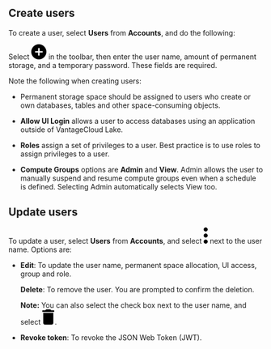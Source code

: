 
## Create users


To create a user, select **Users** from **Accounts**, and do the following:

Select !["](Images/ebt1659745488877.svg) in the toolbar, then enter the user name, amount of permanent storage, and a temporary password. These fields are required.

Note the following when creating users:

-   Permanent storage space should be assigned to users who create or own databases, tables and other space-consuming objects.

-   **Allow UI Login** allows a user to access databases using an application outside of VantageCloud Lake.

-   **Roles** assign a set of privileges to a user. Best practice is to use roles to assign privileges to a user.

-   **Compute Groups** options are **Admin** and **View**. Admin allows the user to manually suspend and resume compute groups even when a schedule is defined. Selecting Admin automatically selects View too.


## Update users


To update a user, select **Users** from **Accounts**, and select ![""](Images/zsz1597101912145.svg) next to the user name. Options are:

-   **Edit**: To update the user name, permanent space allocation, UI access, group and role.

    **Delete**: To remove the user. You are prompted to confirm the deletion.

    **Note:** You can also select the check box next to the user name, and select ![""](Images/bqw1546981365016.svg).

-   **Revoke token**: To revoke the JSON Web Token (JWT).


